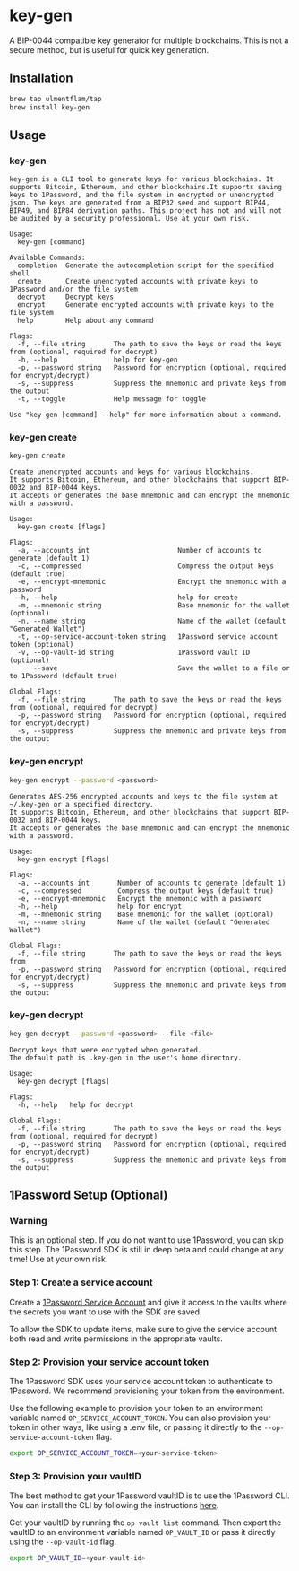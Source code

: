 # key-gen
A BIP-0044 compatible key generator for multiple blockchains. This is not a secure method, but is useful for quick key generation.

## Installation
```bash
brew tap ulmentflam/tap
brew install key-gen
```

## Usage
### key-gen
```
key-gen is a CLI tool to generate keys for various blockchains. It supports Bitcoin, Ethereum, and other blockchains.It supports saving keys to 1Password, and the file system in encrypted or unencrypted json. The keys are generated from a BIP32 seed and support BIP44, BIP49, and BIP84 derivation paths. This project has not and will not be audited by a security professional. Use at your own risk.

Usage:
  key-gen [command]

Available Commands:
  completion  Generate the autocompletion script for the specified shell
  create      Create unencrypted accounts with private keys to 1Password and/or the file system
  decrypt     Decrypt keys
  encrypt     Generate encrypted accounts with private keys to the file system
  help        Help about any command

Flags:
  -f, --file string       The path to save the keys or read the keys from (optional, required for decrypt)
  -h, --help              help for key-gen
  -p, --password string   Password for encryption (optional, required for encrypt/decrypt)
  -s, --suppress          Suppress the mnemonic and private keys from the output
  -t, --toggle            Help message for toggle

Use "key-gen [command] --help" for more information about a command.
```

### key-gen create
```bash
key-gen create
```
```
Create unencrypted accounts and keys for various blockchains. 
It supports Bitcoin, Ethereum, and other blockchains that support BIP-0032 and BIP-0044 keys. 
It accepts or generates the base mnemonic and can encrypt the mnemonic with a password.

Usage:
  key-gen create [flags]

Flags:
  -a, --accounts int                      Number of accounts to generate (default 1)
  -c, --compressed                        Compress the output keys (default true)
  -e, --encrypt-mnemonic                  Encrypt the mnemonic with a password
  -h, --help                              help for create
  -m, --mnemonic string                   Base mnemonic for the wallet (optional)
  -n, --name string                       Name of the wallet (default "Generated Wallet")
  -t, --op-service-account-token string   1Password service account token (optional)
  -v, --op-vault-id string                1Password vault ID (optional)
      --save                              Save the wallet to a file or to 1Password (default true)

Global Flags:
  -f, --file string       The path to save the keys or read the keys from (optional, required for decrypt)
  -p, --password string   Password for encryption (optional, required for encrypt/decrypt)
  -s, --suppress          Suppress the mnemonic and private keys from the output
``` 
### key-gen encrypt
```bash
key-gen encrypt --password <password>
```
```
Generates AES-256 encrypted accounts and keys to the file system at ~/.key-gen or a specified directory. 
It supports Bitcoin, Ethereum, and other blockchains that support BIP-0032 and BIP-0044 keys. 
It accepts or generates the base mnemonic and can encrypt the mnemonic with a password.

Usage:
  key-gen encrypt [flags]

Flags:
  -a, --accounts int       Number of accounts to generate (default 1)
  -c, --compressed         Compress the output keys (default true)
  -e, --encrypt-mnemonic   Encrypt the mnemonic with a password
  -h, --help               help for encrypt
  -m, --mnemonic string    Base mnemonic for the wallet (optional)
  -n, --name string        Name of the wallet (default "Generated Wallet")

Global Flags:
  -f, --file string       The path to save the keys or read the keys from
  -p, --password string   Password for encryption (optional, required for encrypt/decrypt)
  -s, --suppress          Suppress the mnemonic and private keys from the output

``` 

### key-gen decrypt
```bash
key-gen decrypt --password <password> --file <file>
```
```
Decrypt keys that were encrypted when generated. 
The default path is .key-gen in the user's home directory.

Usage:
  key-gen decrypt [flags]

Flags:
  -h, --help   help for decrypt

Global Flags:
  -f, --file string       The path to save the keys or read the keys from (optional, required for decrypt)
  -p, --password string   Password for encryption (optional, required for encrypt/decrypt)
  -s, --suppress          Suppress the mnemonic and private keys from the output

``` 

## 1Password Setup (Optional)

### Warning
This is an optional step. If you do not want to use 1Password, you can skip this step. The 1Password SDK is still in deep beta and could change at any time! Use at your own risk.

### Step 1: Create a service account
Create a [1Password Service Account](https://developer.1password.com/docs/service-accounts/get-started/) and give it access to the vaults where the secrets you want to use with the SDK are saved.

To allow the SDK to update items, make sure to give the service account both read and write permissions in the appropriate vaults.

### Step 2: Provision your service account token
The 1Password SDK uses your service account token to authenticate to 1Password. We recommend provisioning your token from the environment.

Use the following example to provision your token to an environment variable named `OP_SERVICE_ACCOUNT_TOKEN`. You can also provision your token in other ways, like using a .env file, or passing it directly to the `--op-service-account-token` flag.

```bash
export OP_SERVICE_ACCOUNT_TOKEN=<your-service-token>
```

### Step 3: Provision your vaultID
The best method to get your 1Password vaultID is to use the 1Password CLI. You can install the CLI by following the instructions [here](https://support.1password.com/command-line-getting-started/).

Get your vaultID by running the `op vault list` command. Then export the vaultID to an environment variable named `OP_VAULT_ID` or pass it directly using the `--op-vault-id` flag.

```bash
export OP_VAULT_ID=<your-vault-id>
```



